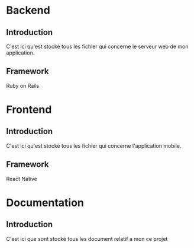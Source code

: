 # Backend
## Introduction
C'est ici qu'est stocké tous les fichier qui concerne le serveur web de mon application. 
## Framework
Ruby on Rails
# Frontend
## Introduction
C'est ici qu'est stocké tous les fichier qui concerne l'application mobile.
## Framework
React Native
# Documentation
## Introduction
C'est ici que sont stocké tous les document relatif a mon ce projet
